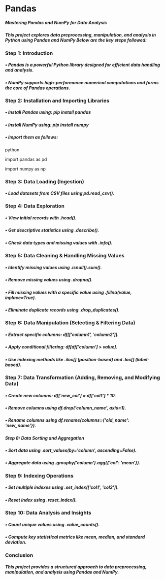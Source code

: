 # Pandas
##### Mastering Pandas and NumPy for Data Analysis
##### This project explores data preprocessing, manipulation, and analysis in Python using Pandas and NumPy Below are the key steps followed:
### Step 1: Introduction 
##### • Pandas is a powerful Python library designed for efficient data handling and analysis.
##### •	NumPy supports high-performance numerical computations and forms the core of Pandas operations.
### **Step 2: Installation and Importing Libraries**
##### •	Install Pandas using: pip install pandas
##### •	Install NumPy using: pip install numpy
##### •	Import them as follows:
python

import pandas as pd

import numpy as np  

### Step 3: Data Loading (Ingestion)
##### •	Load datasets from CSV files using pd.read_csv().
### Step 4: Data Exploration 
##### •	View initial records with .head().
##### •	Get descriptive statistics using .describe().
##### •	Check data types and missing values with .info(). 
### Step 5: Data Cleaning & Handling Missing Values
##### •	Identify missing values using .isnull().sum().
##### •	Remove missing values using .dropna().
##### •	Fill missing values with a specific value using .fillna(value, inplace=True).
##### •	Eliminate duplicate records using .drop_duplicates().
### Step 6: Data Manipulation (Selecting & Filtering Data) 
##### •	Extract specific columns: df[['column1', 'column2']].
##### •	Apply conditional filtering: df[df['column'] > value].
##### •	Use indexing methods like .iloc[] (position-based) and .loc[] (label-based).
### Step 7: Data Transformation (Adding, Removing, and Modifying Data) 
##### •	Create new columns: df['new_col'] = df['col1'] * 10.
##### •	Remove columns using df.drop('column_name', axis=1).
##### •	Rename columns using df.rename(columns={'old_name': 'new_name'}).
#####  Step 8: Data Sorting and Aggregation 
##### •	Sort data using .sort_values(by='column', ascending=False).
##### •	Aggregate data using .groupby('column').agg({'col': 'mean'}).
### Step 9: Indexing Operations 
##### •	Set multiple indexes using .set_index(['col1', 'col2']).
##### •	Reset index using .reset_index().
### Step 10: Data Analysis and Insights 
##### •	Count unique values using .value_counts().
##### •	Compute key statistical metrics like mean, median, and standard deviation.
### Conclusion 
##### This project provides a structured approach to data preprocessing, manipulation, and analysis using Pandas and NumPy.
